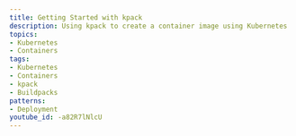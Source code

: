 ```yaml
---
title: Getting Started with kpack
description: Using kpack to create a container image using Kubernetes
topics:
- Kubernetes
- Containers
tags:
- Kubernetes
- Containers
- kpack
- Buildpacks
patterns:
- Deployment
youtube_id: -a82R7lNlcU
---
```

